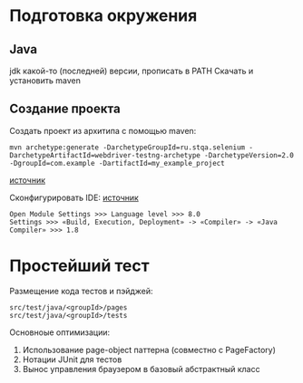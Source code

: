 # Подготовка окружения
## Java
jdk какой-то (последней) версии, прописать в PATH
Скачать и установить maven

## Создание проекта
Создать проект из архитипа с помощью maven:
```
mvn archetype:generate -DarchetypeGroupId=ru.stqa.selenium -DarchetypeArtifactId=webdriver-testng-archetype -DarchetypeVersion=2.0 -DgroupId=com.example -DartifactId=my_example_project
```
[источник](https://selenium2.ru/articles/117-maven-selenium-archetypes.html)

Сконфигурировать IDE: 
[источник](http://www.autotest.org.ua/perviy-autotest-s-selenium-webdriver-i-java-chast-2/)
```
Open Module Settings >>> Language level >>> 8.0
Settings >>> «Build, Execution, Deployment» -> «Compiler» -> «Java Compiler» >>> 1.8
```

# Простейший тест
Размещение кода тестов и пэйджей: 
```
src/test/java/<groupId>/pages
src/test/java/<groupId>/tests
```

Основноые оптимизации: 
1. Использование page-object паттерна (совместно с PageFactory)
2. Нотации JUnit для тестов
3. Вынос управления браузером в базовый абстрактный класс